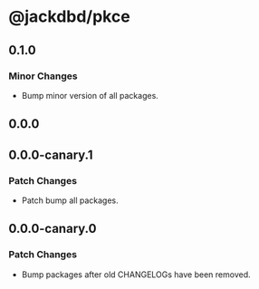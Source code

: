 # @jackdbd/pkce

## 0.1.0

### Minor Changes

- Bump minor version of all packages.

## 0.0.0

## 0.0.0-canary.1

### Patch Changes

- Patch bump all packages.

## 0.0.0-canary.0

### Patch Changes

- Bump packages after old CHANGELOGs have been removed.
